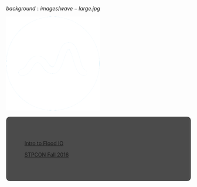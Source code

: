 $background:images/wave-large.jpg$

![](images/flood-icon-white.png)

<div style="border-radius: 10px;background-color: rgba(0, 0, 0, 0.7); color: #fff; padding: 50px;">

[Intro to Flood IO](https://flood-io.github.io/showandtell/roadtrip/deck)

[STPCON Fall 2016](https://flood-io.github.io/showandtell/roadtrip/stpcon)
